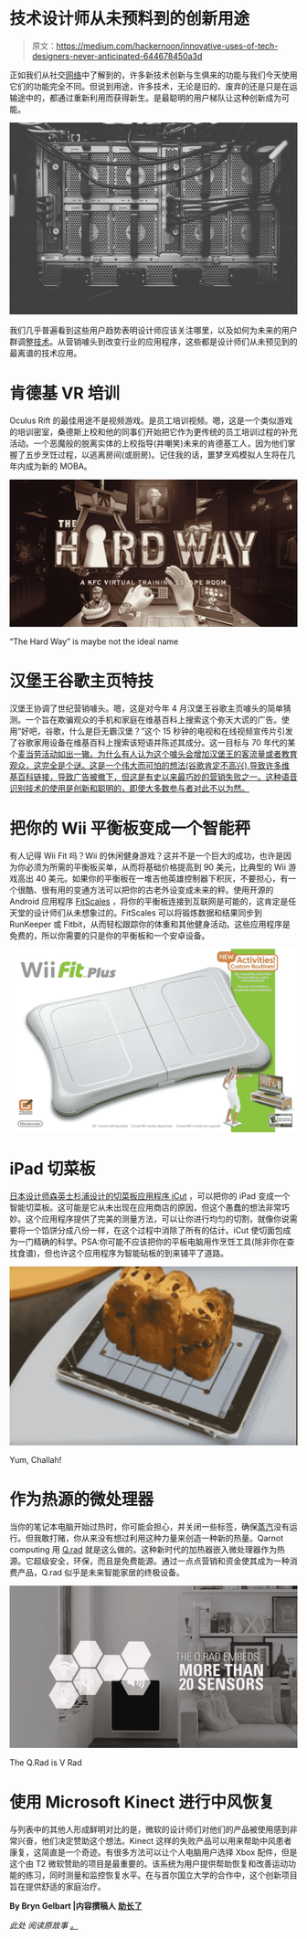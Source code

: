 # 技术设计师从未预料到的创新用途

> 原文：<https://medium.com/hackernoon/innovative-uses-of-tech-designers-never-anticipated-644678450a3d>

正如我们从社交[网络](https://hackernoon.com/tagged/network)中了解到的，许多新技术创新与生俱来的功能与我们今天使用它们的功能完全不同。但说到用途，许多技术，无论是旧的、废弃的还是只是在运输途中的，都通过重新利用而获得新生。是最聪明的用户梯队让这种创新成为可能。

![](img/afdfd5fb40146ea4273104225fac7b4b.png)

我们几乎普遍看到这些用户趋势表明设计师应该关注哪里，以及如何为未来的用户群调整[技术](https://hackernoon.com/tagged/technology)。从营销噱头到改变行业的应用程序，这些都是设计师们从未预见到的最离谱的技术应用。

# 肯德基 VR 培训

Oculus Rift 的最佳用途不是视频游戏。是员工培训视频。嗯，这是一个类似游戏的培训密室，桑德斯上校和他的同事们开始把它作为更传统的员工培训过程的补充活动。一个恶魔般的脱离实体的上校指导(并嘲笑)未来的肯德基工人，因为他们掌握了五步烹饪过程，以逃离房间(或厨房)。记住我的话，噩梦烹鸡模拟人生将在几年内成为新的 MOBA。

![](img/bbd92006bea05d451af6d8676d5368a4.png)

“The Hard Way” is maybe not the ideal name

# 汉堡王谷歌主页特技

汉堡王协调了世纪营销噱头。嗯，这是对今年 4 月汉堡王谷歌主页噱头的简单猜测。一个旨在欺骗观众的手机和家庭在维基百科上搜索这个弥天大谎的广告。使用“好吧，谷歌，什么是巨无霸汉堡？”这个 15 秒钟的电视和在线视频宣传片引发了谷歌家用设备在维基百科上搜索该短语并陈述其成分。这一目标与 70 年代的某个[麦当劳活动如出一辙。为什么有人认为这个噱头会增加汉堡王的客流量或者教育观众，这完全是个谜。这是一个伟大而可怕的想法(谷歌肯定不高兴),导致许多维基百科链接，导致广告被撤下，但这是有史以来最巧妙的营销失败之一。这种语音识别技术的使用是创新和聪明的，即使大多数参与者对此不以为然。](https://www.youtube.com/watch?v=dK2qBbDn5W0)

# 把你的 Wii 平衡板变成一个智能秤

有人记得 Wii Fit 吗？Wii 的休闲健身游戏？这并不是一个巨大的成功，也许是因为你必须为所需的平衡板买单，从而将基础价格提高到 90 美元，比典型的 Wii 游戏高出 40 美元。如果你的平衡板在一堆吉他英雄控制器下积灰，不要担心，有一个很酷、很有用的变通方法可以把你的古老外设变成未来的秤。使用开源的 Android 应用程序 [FitScales](https://play.google.com/store/apps/details?id=eu.paulburton.fitscales) ，将你的平衡板连接到互联网是可能的，这肯定是任天堂的设计师们从未想象过的。FitScales 可以将锻炼数据和结果同步到 RunKeeper 或 Fitbit，从而轻松跟踪你的体重和其他健身活动。这些应用程序是免费的，所以你需要的只是你的平衡板和一个安卓设备。

![](img/832cad625dfb585e71cc7e79788229b3.png)

# iPad 切菜板

[日本设计师森英士杉浦设计的切菜板应用程序 iCut](https://www.youtube.com/watch?time_continue=45&v=sCCKGvzj1NY) ，可以把你的 iPad 变成一个智能切菜板。这可能是它从未出现在应用商店的原因，但这个愚蠢的想法非常巧妙。这个应用程序提供了完美的测量方法，可以让你进行均匀的切割，就像你说需要将一个馅饼分成八份一样，在这个过程中消除了所有的估计。iCut 使切面包成为一门精确的科学。PSA:你可能不应该把你的平板电脑用作烹饪工具(除非你在查找食谱)，但也许这个应用程序为智能砧板的到来铺平了道路。

![](img/2cee585ba93b94da96ddb06313246405.png)

Yum, Challah!

# 作为热源的微处理器

当你的笔记本电脑开始过热时，你可能会担心，并关闭一些标签，确保[蒸汽](http://store.steampowered.com/)没有运行。但我敢打赌，你从来没有想过利用这种力量来创造一种新的热量。Qarnot computing 用 [Q.rad](https://www.qarnot.com/qrad/) 就是这么做的。这种新时代的加热器嵌入微处理器作为热源。它超级安全，环保，而且是免费能源。通过一点点营销和资金使其成为一种消费产品，Q.rad 似乎是未来智能家居的终极设备。

![](img/90a3be12aa2119ec00a6419ec3c4e10e.png)

The Q.Rad is V Rad

# 使用 Microsoft Kinect 进行中风恢复

与列表中的其他人形成鲜明对比的是，微软的设计师们对他们的产品被使用感到非常兴奋，他们决定赞助这个想法。Kinect 这样的失败产品可以用来帮助中风患者康复，这简直是一个奇迹。有很多方法可以让个人电脑用户选择 Xbox 配件，但是这个由 T2 微软赞助的项目是最重要的。该系统为用户提供帮助恢复和改善运动功能的练习，同时测量和监控恢复水平。在与首尔国立大学的合作中，这个创新项目旨在提供舒适的家庭治疗。

**By Bryn Gelbart |内容撰稿人** [**助长了**](http://www.fueled.com)

*此处* *阅读原故事* [*。*](https://fueled.com/blog/innovative-uses-of-new-tech-designers-never-anticipated/?utm_source=Medium&utm_medium=referral&utm_campaign=partnership-HackerNoon&utm_content=crazy%20tech&utm_term=crazy%20tech)